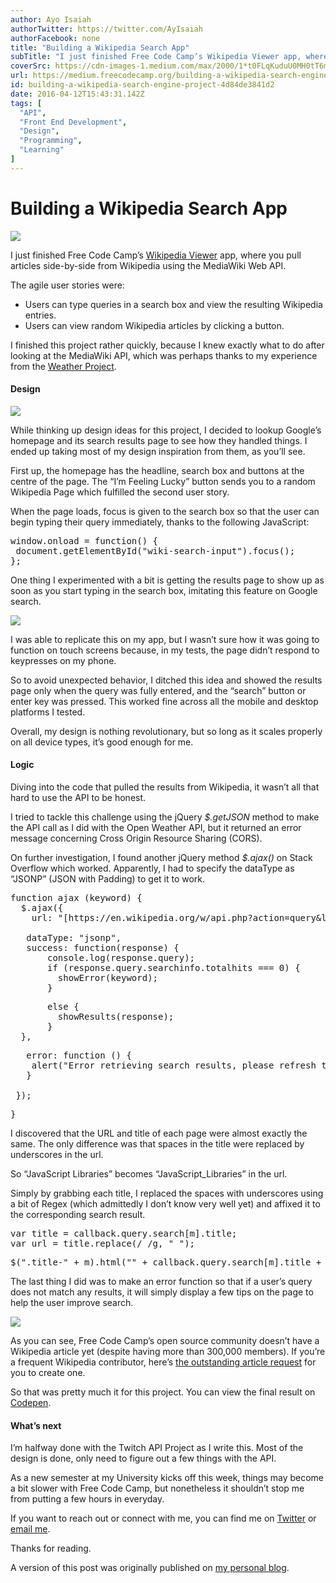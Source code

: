 ```yaml
---
author: Ayo Isaiah
authorTwitter: https://twitter.com/AyIsaiah
authorFacebook: none
title: "Building a Wikipedia Search App"
subTitle: "I just finished Free Code Camp’s Wikipedia Viewer app, where you pull articles side-by-side from Wikipedia using the MediaWiki Web API...."
coverSrc: https://cdn-images-1.medium.com/max/2000/1*t0FLqKuduU0MH0tT6mvG9w.jpeg
url: https://medium.freecodecamp.org/building-a-wikipedia-search-engine-project-4d84de3841d2
id: building-a-wikipedia-search-engine-project-4d84de3841d2
date: 2016-04-12T15:43:31.142Z
tags: [
  "API",
  "Front End Development",
  "Design",
  "Programming",
  "Learning"
]
---
```

# Building a Wikipedia Search App







![](https://cdn-images-1.medium.com/max/2000/1*t0FLqKuduU0MH0tT6mvG9w.jpeg)







I just finished Free Code Camp’s [Wikipedia Viewer](https://www.freecodecamp.com/challenges/build-a-wikipedia-viewer) app, where you pull articles side-by-side from Wikipedia using the MediaWiki Web API.

The agile user stories were:

*   Users can type queries in a search box and view the resulting Wikipedia entries.
*   Users can view random Wikipedia articles by clicking a button.

I finished this project rather quickly, because I knew exactly what to do after looking at the MediaWiki API, which was perhaps thanks to my experience from the [Weather Project](http://www.ayoisaiah.com/weather-app/).

#### Design







![](https://cdn-images-1.medium.com/max/2000/1*6PU5QZjL8Qf4hem-NddSmg.png)







While thinking up design ideas for this project, I decided to lookup Google’s homepage and its search results page to see how they handled things. I ended up taking most of my design inspiration from them, as you’ll see.

First up, the homepage has the headline, search box and buttons at the centre of the page. The “I’m Feeling Lucky” button sends you to a random Wikipedia Page which fulfilled the second user story.

When the page loads, focus is given to the search box so that the user can begin typing their query immediately, thanks to the following JavaScript:

<pre name="a95d" id="a95d" class="graf graf--pre graf-after--p">window.onload = function() {  
 document.getElementById("wiki-search-input").focus();  
};</pre>

One thing I experimented with a bit is getting the results page to show up as soon as you start typing in the search box, imitating this feature on Google search.



![](https://cdn-images-1.medium.com/max/1600/1*7keRyz_Ae6CPiu39gStKKw.gif)



I was able to replicate this on my app, but I wasn’t sure how it was going to function on touch screens because, in my tests, the page didn’t respond to keypresses on my phone.

So to avoid unexpected behavior, I ditched this idea and showed the results page only when the query was fully entered, and the “search” button or enter key was pressed. This worked fine across all the mobile and desktop platforms I tested.

Overall, my design is nothing revolutionary, but so long as it scales properly on all device types, it’s good enough for me.

#### Logic

Diving into the code that pulled the results from Wikipedia, it wasn’t all that hard to use the API to be honest.

I tried to tackle this challenge using the jQuery _$.getJSON_ method to make the API call as I did with the Open Weather API, but it returned an error message concerning Cross Origin Resource Sharing (CORS).

On further investigation, I found another jQuery method _$.ajax()_ on Stack Overflow which worked. Apparently, I had to specify the dataType as “JSONP” (JSON with Padding) to get it to work.

<pre name="67e8" id="67e8" class="graf graf--pre graf-after--p">function ajax (keyword) {  
  $.ajax({   
    url: "[https://en.wikipedia.org/w/api.php?action=query&list=search&srsearch=](https://en.wikipedia.org/w/api.php?action=query&list=search&srsearch=)" + keyword + "&prop=info&inprop=url&utf8=&format=json",  

   dataType: "jsonp",  
   success: function(response) {  
       console.log(response.query);  
       if (response.query.searchinfo.totalhits === 0) {  
         showError(keyword);  
       }</pre>

<pre name="c444" id="c444" class="graf graf--pre graf-after--pre">       else {  
         showResults(response);  
       }  
  },</pre>

<pre name="e33d" id="e33d" class="graf graf--pre graf-after--pre">   error: function () {  
    alert("Error retrieving search results, please refresh the page");  
   }  

 });</pre>

<pre name="fc1b" id="fc1b" class="graf graf--pre graf-after--pre">}</pre>

I discovered that the URL and title of each page were almost exactly the same. The only difference was that spaces in the title were replaced by underscores in the url.

So “JavaScript Libraries” becomes “JavaScript_Libraries” in the url.

Simply by grabbing each title, I replaced the spaces with underscores using a bit of Regex (which admittedly I don’t know very well yet) and affixed it to the corresponding search result.

<pre name="f39b" id="f39b" class="graf graf--pre graf-after--p">var title = callback.query.search[m].title;  
var url = title.replace(/ /g, "_");</pre>

<pre name="9767" id="9767" class="graf graf--pre graf-after--pre">$(".title-" + m).html("" + callback.query.search[m].title + "");</pre>

The last thing I did was to make an error function so that if a user’s query does not match any results, it will simply display a few tips on the page to help the user improve search.







![](https://cdn-images-1.medium.com/max/2000/1*HyhnyVsKVj_9qnnoK_r2Eg.png)







As you can see, Free Code Camp’s open source community doesn’t have a Wikipedia article yet (despite having more than 300,000 members). If you’re a frequent Wikipedia contributor, here’s [the outstanding article request](https://en.wikipedia.org/wiki/Wikipedia_talk:WikiProject_Education#Open_source_community_focused_on_coding_education_wants_your_help) for you to create one.

So that was pretty much it for this project. You can view the final result on [Codepen](http://codepen.io/ayoisaiah/full/Kzvrbp).

#### What’s next

I’m halfway done with the Twitch API Project as I write this. Most of the design is done, only need to figure out a few things with the API.

As a new semester at my University kicks off this week, things may become a bit slower with Free Code Camp, but nonetheless it shouldn’t stop me from putting a few hours in everyday.

If you want to reach out or connect with me, you can find me on [Twitter](https://twitter.com/ayisaiah) or [email me](mailto:ayisaiah@gmail.com).

Thanks for reading.

A version of this post was originally published on [my personal blog](http://ayoisaiah.com).








